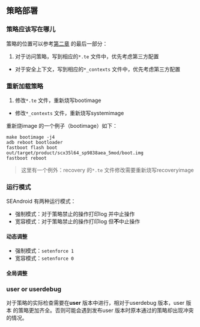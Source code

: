## 策略部署

### 策略应该写在哪儿

策略的位置可以参考[第二章](../02_BASIC/README.md) 的最后一部分：

1. 对于访问策略，写到相应的`*.te` 文件中，优先考虑第三方配置
+ 对于安全上下文，写到相应的`*_contexts` 文件中，优先考虑第三方配置

### 重新加载策略

1. 修改`*.te` 文件，重新烧写bootimage
+ 修改`*_contexts` 文件，重新烧写systemimage

重新烧image 的一个例子（bootimage）如下：

```shell
make bootimage -j4
adb reboot bootloader
fastboot flash boot out/target/product/scx35l64_sp9838aea_5mod/boot.img
fastboot reboot
```

> 这里有一个例外：recovery 的`*.te` 文件修改需要重新烧写recoveryimage

### 运行模式

SEAndroid 有两种运行模式：

* 强制模式：对于策略禁止的操作打印log 并中止操作
* 宽容模式：对于策略禁止的操作打印log 但**不**中止操作

#### 动态调整

* 强制模式：`setenforce 1`
* 宽容模式：`setenforce 0`

#### 全局调整

### user or userdebug

对于策略的实际检查需要在**user** 版本中进行，相对于userdebug 版本，user 版本
的策略更加齐全。否则可能会遇到发布user 版本时原本通过的策略却出现冲突的情况。

